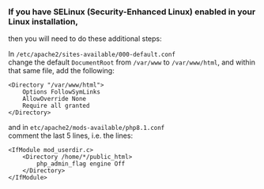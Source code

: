 ### If you have SELinux (Security-Enhanced Linux) enabled in your Linux installation, 
then you will need to do these additional steps:

In `/etc/apache2/sites-available/000-default.conf`  
change the default `DocumentRoot` from `/var/www` to `/var/www/html`, and within that same file, add the following:

    <Directory "/var/www/html">
        Options FollowSymLinks
        AllowOverride None
        Require all granted
    </Directory>

and in `etc/apache2/mods-available/php8.1.conf`  
comment the last 5 lines, i.e. the lines:  

    <IfModule mod_userdir.c>
        <Directory /home/*/public_html>
            php_admin_flag engine Off
        </Directory>
    </IfModule>
